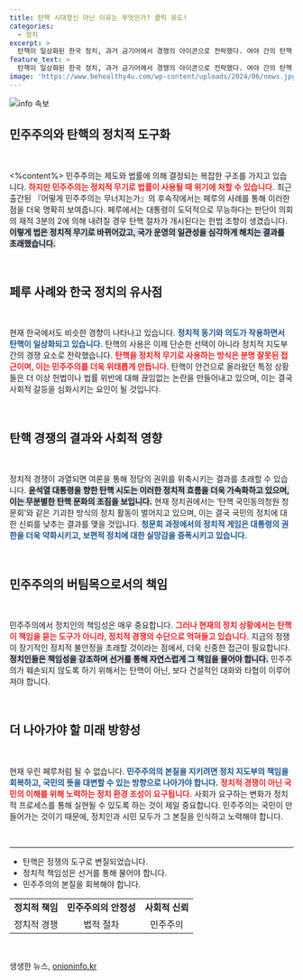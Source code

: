 ```yaml
---
title: 탄핵 시대정신 아닌 이유는 무엇인가? 클릭 유도!
categories:
  - 정치
excerpt: >
  탄핵이 일상화된 한국 정치, 과거 금기어에서 경쟁의 아이콘으로 전락했다. 여야 간의 탄핵 경쟁이 과연 민주주의를 위협할 것인가? 새로운 정치적 과제가 도래했다.
feature_text: >
  탄핵이 일상화된 한국 정치, 과거 금기어에서 경쟁의 아이콘으로 전락했다. 여야 간의 탄핵 경쟁이 과연 민주주의를 위협할 것인가? 새로운 정치적 과제가 도래했다.
image: 'https://www.behealthy4u.com/wp-content/uploads/2024/06/news.jpg'
---
```


<p><img src="https://www.behealthy4u.com/wp-content/uploads/2024/06/news.jpg" alt="info 속보" /></p>

<h2 data-ke-size="size26">민주주의와 탄핵의 정치적 도구화</h2>

<p data-ke-size="size16">&nbsp;</p>

<p>&lt;%content%&gt; 민주주의는 제도와 법률에 의해 결정되는 복잡한 구조를 가지고 있습니다. <b><span style="color: #ee2323;">하지만 민주주의는 정치적 무기로 법률이 사용될 때 위기에 처할 수 있습니다.</span></b> 최근 출간된 『어떻게 민주주의는 무너지는가』의 후속작에서는 페루의 사례를 통해 이러한 점을 더욱 명확히 보여줍니다. 페루에서는 대통령이 도덕적으로 무능하다는 판단이 의회의 재적 3분의 2에 의해 내려질 경우 탄핵 절차가 개시된다는 헌법 조항이 생겼습니다. <b><span style="background-color: #21538527;">이렇게 법은 정치적 무기로 바뀌어갔고, 국가 운영의 일관성을 심각하게 해치는 결과를 초래했습니다.</span></b> </p>

<p data-ke-size="size16">&nbsp;</p>

<h2 data-ke-size="size26">페루 사례와 한국 정치의 유사점</h2>

<p data-ke-size="size16">&nbsp;</p>

<p>현재 한국에서도 비슷한 경향이 나타나고 있습니다. <b><span style="color: #1a5490;">정치적 동기와 의도가 작용하면서 탄핵이 일상화되고 있습니다.</span></b> 탄핵의 사용은 이제 단순한 선택이 아니라 정치적 지도부 간의 경쟁 요소로 전락했습니다. <b><span style="color: #ee2323;">탄핵을 정치적 무기로 사용하는 방식은 분명 잘못된 접근이며, 이는 민주주의를 더욱 위태롭게 만듭니다.</span></b> 탄핵이 안건으로 올라왔던 특정 상황들은 더 이상 헌법이나 법률 위반에 대해 끊임없는 논란을 만들어내고 있으며, 이는 결국 사회적 갈등을 심화시키는 요인이 될 것입니다.</p>

<p data-ke-size="size16">&nbsp;</p>

<h2 data-ke-size="size26">탄핵 경쟁의 결과와 사회적 영향</h2>

<p data-ke-size="size16">&nbsp;</p>

<p>정치적 경쟁이 과열되면 여론을 통해 정당의 권위를 위축시키는 결과를 초래할 수 있습니다. <b><span style="background-color: #21538527;">윤석열 대통령을 향한 탄핵 시도는 이러한 정치적 흐름을 더욱 가속화하고 있으며, 이는 무분별한 탄핵 문화의 조짐을 보입니다.</span></b> 현재 정치권에서는 ‘탄핵 국민동의청원 청문회’와 같은 기괴한 방식의 정치 활동이 벌어지고 있으며, 이는 결국 국민의 정치에 대한 신뢰를 낮추는 결과를 맺을 것입니다. <b><span style="color: #1a5490;">청문회 과정에서의 정치적 게임은 대통령의 권한을 더욱 약화시키고, 보편적 정치에 대한 실망감을 증폭시키고 있습니다.</span></b></p>

<p data-ke-size="size16">&nbsp;</p>

<h2 data-ke-size="size26">민주주의의 버팀목으로서의 책임</h2>

<p data-ke-size="size16">&nbsp;</p>

<p>민주주의에서 정치인의 책임성은 매우 중요합니다. <b><span style="color: #ee2323;">그러나 현재의 정치 상황에서는 탄핵이 책임을 묻는 도구가 아니라, 정치적 경쟁의 수단으로 먹혀들고 있습니다.</span></b> 지금의 정쟁이 장기적인 정치적 불안정을 초래할 것이라는 점에서, 더욱 신중한 접근이 필요합니다. <b><span style="background-color: #21538527;">정치인들은 책임성을 강조하며 선거를 통해 자연스럽게 그 책임을 물어야 합니다.</span></b> 민주주의가 훼손되지 않도록 하기 위해서는 탄핵이 아닌, 보다 건설적인 대화와 타협이 이루어져야 합니다.</p>

<p data-ke-size="size16">&nbsp;</p>

<h2 data-ke-size="size26">더 나아가야 할 미래 방향성</h2>

<p data-ke-size="size16">&nbsp;</p>

<p>현재 우린 페루처럼 될 수 없습니다. <b><span style="color: #1a5490;">민주주의의 본질을 지키려면 정치 지도부의 책임을 회복하고, 국민의 뜻을 대변할 수 있는 방향으로 나아가야 합니다.</span></b> <b><span style="color: #ee2323;">정치적 경쟁이 아닌 국민의 이해를 위해 노력하는 정치 환경 조성이 요구됩니다.</span></b> 사회가 요구하는 변화가 정치적 프로세스를 통해 실현될 수 있도록 하는 것이 제일 중요합니다. 민주주의는 국민이 만들어가는 것이기 때문에, 정치인과 시민 모두가 그 본질을 인식하고 노력해야 합니다.</p>

<p data-ke-size="size16">&nbsp;</p>

<hr>

<ul>
<li>탄핵은 정쟁의 도구로 변질되었습니다.</li>
<li>정치적 책임성은 선거를 통해 물어야 합니다.</li>
<li>민주주의의 본질을 회복해야 합니다.</li>
</ul>

<table>
<tr>
<td style="text-align: center; height: 17px;"><b>정치적 책임</b></td>
<td style="text-align: center; height: 17px;"><b>민주주의의 안정성</b></td>
<td style="text-align: center; height: 17px;"><b>사회적 신뢰</b></td>
</tr>
<tr>
<td style="text-align: center; height: 17px;">정치적 경쟁</td>
<td style="text-align: center; height: 17px;">법적 절차</td>
<td style="text-align: center; height: 17px;">민주주의</td>
</tr>
</table> 

<p data-ke-size="size16">&nbsp;</p>
생생한 뉴스, <a href="https://onioninfo.kr" rel="dofollow">onioninfo.kr</a>


